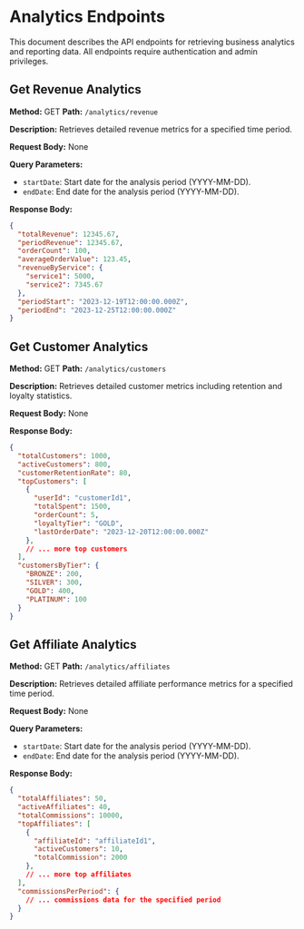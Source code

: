 # Analytics Endpoints

This document describes the API endpoints for retrieving business analytics and reporting data. All endpoints require authentication and admin privileges.

## Get Revenue Analytics

**Method:** GET
**Path:** `/analytics/revenue`

**Description:** Retrieves detailed revenue metrics for a specified time period.

**Request Body:** None

**Query Parameters:**

* `startDate`: Start date for the analysis period (YYYY-MM-DD).
* `endDate`: End date for the analysis period (YYYY-MM-DD).

**Response Body:**

```json
{
  "totalRevenue": 12345.67,
  "periodRevenue": 12345.67,
  "orderCount": 100,
  "averageOrderValue": 123.45,
  "revenueByService": {
    "service1": 5000,
    "service2": 7345.67
  },
  "periodStart": "2023-12-19T12:00:00.000Z",
  "periodEnd": "2023-12-25T12:00:00.000Z"
}
```

## Get Customer Analytics

**Method:** GET
**Path:** `/analytics/customers`

**Description:** Retrieves detailed customer metrics including retention and loyalty statistics.

**Request Body:** None

**Response Body:**

```json
{
  "totalCustomers": 1000,
  "activeCustomers": 800,
  "customerRetentionRate": 80,
  "topCustomers": [
    {
      "userId": "customerId1",
      "totalSpent": 1500,
      "orderCount": 5,
      "loyaltyTier": "GOLD",
      "lastOrderDate": "2023-12-20T12:00:00.000Z"
    },
    // ... more top customers
  ],
  "customersByTier": {
    "BRONZE": 200,
    "SILVER": 300,
    "GOLD": 400,
    "PLATINUM": 100
  }
}
```

## Get Affiliate Analytics

**Method:** GET
**Path:** `/analytics/affiliates`

**Description:** Retrieves detailed affiliate performance metrics for a specified time period.

**Request Body:** None

**Query Parameters:**

* `startDate`: Start date for the analysis period (YYYY-MM-DD).
* `endDate`: End date for the analysis period (YYYY-MM-DD).

**Response Body:**

```json
{
  "totalAffiliates": 50,
  "activeAffiliates": 40,
  "totalCommissions": 10000,
  "topAffiliates": [
    {
      "affiliateId": "affiliateId1",
      "activeCustomers": 10,
      "totalCommission": 2000
    },
    // ... more top affiliates
  ],
  "commissionsPerPeriod": {
    // ... commissions data for the specified period
  }
}
